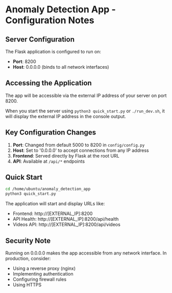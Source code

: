# Anomaly Detection App - Configuration Notes

## Server Configuration

The Flask application is configured to run on:
- **Port**: 8200
- **Host**: 0.0.0.0 (binds to all network interfaces)

## Accessing the Application

The app will be accessible via the external IP address of your server on port 8200.

When you start the server using `python3 quick_start.py` or `./run_dev.sh`, it will display the external IP address in the console output.

## Key Configuration Changes

1. **Port**: Changed from default 5000 to 8200 in `config/config.py`
2. **Host**: Set to '0.0.0.0' to accept connections from any IP address
3. **Frontend**: Served directly by Flask at the root URL
4. **API**: Available at `/api/*` endpoints

## Quick Start

```bash
cd /home/ubuntu/anomaly_detection_app
python3 quick_start.py
```

The application will start and display URLs like:
- Frontend: http://[EXTERNAL_IP]:8200
- API Health: http://[EXTERNAL_IP]:8200/api/health
- Videos API: http://[EXTERNAL_IP]:8200/api/videos

## Security Note

Running on 0.0.0.0 makes the app accessible from any network interface. In production, consider:
- Using a reverse proxy (nginx)
- Implementing authentication
- Configuring firewall rules
- Using HTTPS
